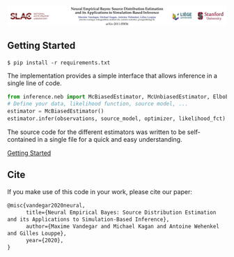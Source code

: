 ![alt text](.imgs/header.jpg)


## Getting Started

```commandline
$ pip install -r requirements.txt
```

The implementation provides a simple interface that allows inference in a single line of code.
```python
from inference.neb import McBiasedEstimator, McUnbiasedEstimator, ElboEstimator, IwEstimator
# Define your data, likelihood function, source model, ...
estimator = McBiasedEstimator() 
estimator.infer(observations, source_model, optimizer, likelihood_fct)
```
The source code for the different estimators was written to be self-contained in a single file for a quick and easy understanding.

[Getting Started](https://github.com/MaximeVandegar/NEB/tree/main/examples)

## Cite

If you make use of this code in your work, please cite our paper:

```
@misc{vandegar2020neural,
      title={Neural Empirical Bayes: Source Distribution Estimation and its Applications to Simulation-Based Inference}, 
      author={Maxime Vandegar and Michael Kagan and Antoine Wehenkel and Gilles Louppe},
      year={2020},
}
```

